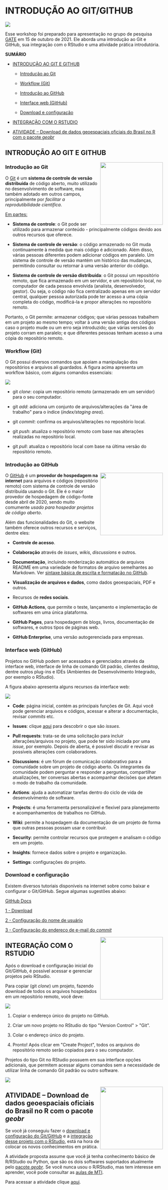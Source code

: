 # INTRODUÇÃO AO GIT/GITHUB

<img src="figuras/logos/gate.jpg">

Esse workshop foi preparado para apresentação no grupo de pesquisa [GATE](https://gateufabc.wixsite.com/gate) em 15 de outubro de 2021. Ele aborda uma introdução ao Git e GitHub, sua integração com o RStudio e uma atividade prática introdutória.

**SUMÁRIO**

* [INTRODUÇÃO AO GIT E GITHUB](#)

    * [Introdução ao Git](#)
    
    * [Workflow (Git)](#)
    
    * [Introdução ao GitHub](#)
    
    * [Interface web (GitHub)](#)

    * [Download e configuração](#)

* [INTEGRAÇÃO COM O RSTUDIO](#)

* [ATIVIDADE – Download de dados geoespaciais oficiais do Brasil no R com o pacote *geobr*](https://luisfelipebr.github.io/git2021/atividade/)

## INTRODUÇÃO AO GIT E GITHUB

<img align="right" width="200" src="figuras/logos/git.png">

### Introdução ao Git

O [Git](https://pt.wikipedia.org/wiki/Git) é um **sistema de controle de versão distribuída** de código aberto, muito utilizado no desenvolvimento de software, mas também adotado em outros campos, principalmente por *facilitar a reprodutibilidade científica*.

[Em partes:](https://www.freecodecamp.org/news/what-is-git-and-how-to-use-it-c341b049ae61/)

* **Sistema de controle**: o Git pode ser utilizado para armazenar conteúdo - principalmente códigos devido aos outros recursos que oferece.

* **Sistema de controle de versão**: o código armazenado no Git muda continuamente à medida que mais código é adicionado. Além disso, várias pessoas diferentes podem adicionar códigos em paralelo. Um sistema de controle de versão mantém um histórico das mudanças, permitindo consultar ou retornar à uma versão anterior do código.

* **Sistema de controle de versão distribuída**: o Git possui um repositório remoto, que fica armazenado em um servidor, e um repositório local, no computador de cada pessoa envolvida (analista, desenvolvedor, gestor). Ou seja, o código não fica centralizado apenas em um servidor central, qualquer pessoa autorizada pode ter acesso a uma cópia completa do código, modificá-la e propor alterações no repositório remoto.

Portanto, o Git permite: armazenar códigos; que várias pessoas trabalhem em um projeto ao mesmo tempo; voltar à uma versão antiga dos códigos caso o projeto mude ou um erro seja introduzido; que várias versões do projeto corram em paralelo; e que diferentes pessoas tenham acesso a uma cópia do repositório remoto.

### Workflow (Git)

O Git possui diversos comandos que apoiam a manipulação dos repositórios e arquivos ali guardados. A figura acima apresenta um workflow básico, com alguns comandos essenciais:

![](figuras/workflow_git.PNG)

* git *clone*: copia um repositório remoto (armazenado em um servidor) para o seu computador.

* git *add*: adiciona um conjunto de arquivos/alterações da "área de trabalho" para o índice (*index/staging area*).

* git *commit*: confirma os arquivos/alterações no repositório local.

* git *push*: atualiza o repositório remoto com base nas alterações realizadas no repositório local.

* git *pull*: atualiza o repositório local com base na última versão do repositório remoto.

### Introdução ao GitHub

<img align="right" width="200" src="figuras/logos/github.png">

O [GitHub](https://en.wikipedia.org/wiki/GitHub) é um **provedor de hospedagem na internet** para arquivos e códigos (repositório remoto) com sistema de controle de versão distribuída usando o Git. Ele é o maior provedor de hospedagem de código-fonte desde abril de 2020, sendo muito comumente *usado para hospedar projetos de código aberto*.

Além das funcionalidades do Git, o website também oferece outros recursos e serviços, dentre eles:

* **Controle de acesso**.

* **Colaboração** através de *issues*, *wikis*, *discussions* e outros.

* **Documentação**, incluindo renderização automática de arquivos README em uma variedade de formatos de arquivo semelhantes ao Markdown. Ver [sintaxe básica de escrita e formatação no GitHub](https://docs.github.com/pt/github/writing-on-github/getting-started-with-writing-and-formatting-on-github/basic-writing-and-formatting-syntax).

* **Visualização de arquivos e dados**, como dados geoespaciais, PDF e outros.

* Recursos de **redes sociais**.

* **GitHub Actions**, que permite o teste, lançamento e implementação de softwares em uma única plataforma.

* **GitHub Pages**, para hospedagem de blogs, livros, documentação de softwares, e outros tipos de páginas web.

* **GitHub Enterprise**, uma versão autogerenciada para empresas.

### Interface web (GitHub)

Projetos no GitHub podem ser acessados e gerenciados através da interface web, interface de linha de comando Git padrão, clientes desktop, dentre outros plug-ins e IDEs (Ambientes de Desenvolvimento Integrado, por exemplo o RStudio).

A figura abaixo apresenta alguns recursos da interface web:

![](figuras/interface_web_github.png)

* **Code**: página inicial, contém as principais funções de Git. Aqui você pode gerenciar arquivos e códigos, acessar e alterar a documentação, revisar *commits* etc.

* **Issues**: clique [aqui](https://github.com/luisfelipebr/git2021/issues/1) para descobrir o que são *issues*.

* **Pull requests**: trata-se de uma solicitação para incluir alterações/arquivos no projeto, que pode ter sido iniciada por uma *issue*, por exemplo. Depois de aberta, é possível discutir e revisar as possíveis alterações com colaboradores.

* **Discussions**: é um fórum de comunicação colaborativo para a comunidade sobre um projeto de código aberto. Os integrantes da comunidade podem perguntar e responder a perguntas, compartilhar atualizações, ter conversas abertas e acompanhar decisões que afetam o modo de trabalho da comunidade.

* **Actions**: ajuda a automatizar tarefas dentro do ciclo de vida de desenvolvimento de software.

* **Projects**: é uma ferramenta personalizável e flexível para planejamento e acompanhamentos de trabalhos no GitHub.

* **Wiki**: permite a hospedagem da documentação de um projeto de forma que outras pessoas possam usar e contribuir.

* **Security**: permite controlar recursos que protegem e analisam o código em um projeto.

* **Insights**: fornece dados sobre o projeto e organização.

* **Settings**: configurações do projeto.

### Download e configuração

Existem diversos tutoriais disponíveis na internet sobre como baixar e configurar o Git/GitHub. Segue algumas sugestões abaixo:

[GitHub Docs](https://docs.github.com/pt/get-started/quickstart/set-up-git)

[1 - Download](https://git-scm.com/downloads)

[2 - Configuração do nome de usuário](https://docs.github.com/pt/get-started/getting-started-with-git/setting-your-username-in-git)

[3 - Configuração do endereço de e-mail do *commit*](https://docs.github.com/pt/account-and-profile/setting-up-and-managing-your-github-user-account/managing-email-preferences/setting-your-commit-email-address)

<img align="right" width="200" src="figuras/logos/rstudio.svg">

## INTEGRAÇÃO COM O RSTUDIO

Após o download e configuração inicial do Git/GitHub, é possível acessar e gerenciar projetos pelo RStudio.

Para copiar (git *clone*) um projeto, fazendo download de todos os arquivos hospedados em um repositório remoto, você deve:

![](figuras/integracao_rstudio.gif)

1) Copiar o endereço único do projeto no GitHub.

2) Criar um novo projeto no RStudio do tipo "Version Control" > "Git".

3) Colar o endereço único do projeto.

4) Pronto! Após clicar em "Create Project", todos os arquivos do repositório remoto serão copiados para o seu computador.

Projetos do tipo Git no RStudio possuem em sua interface opções adicionais, que permitem acessar alguns comandos sem a necessidade de utilizar linha de comando Git padrão ou outro software. 

![](figuras/interface_rstudio.PNG)

<img align="right" width="200" src="https://raw.githubusercontent.com/luisfelipebr/git2021/main/figuras/logos/geobr.PNG">

## ATIVIDADE – Download de dados geoespaciais oficiais do Brasil no R com o pacote *geobr*

Se você já conseguiu fazer o [download e configuração do Git/GitHub](#) e a [integração desse projeto com o RStudio](#), está na hora de colocar os novos conhecimentos em prática. 

A atividade proposta assume que você já tenha conhecimento básico de R/RStudio ou Python, que são os dois softwares suportados atualmente pelo [pacote *geobr*](https://ipeagit.github.io/geobr/). Se você nunca usou o R/RStudio, mas tem interesse em aprender, você pode consultar as [aulas de MTI](https://luisfelipebr.github.io/mti2020/).

Para acessar a atividade clique [aqui](https://luisfelipebr.github.io/git2021/atividade/).
